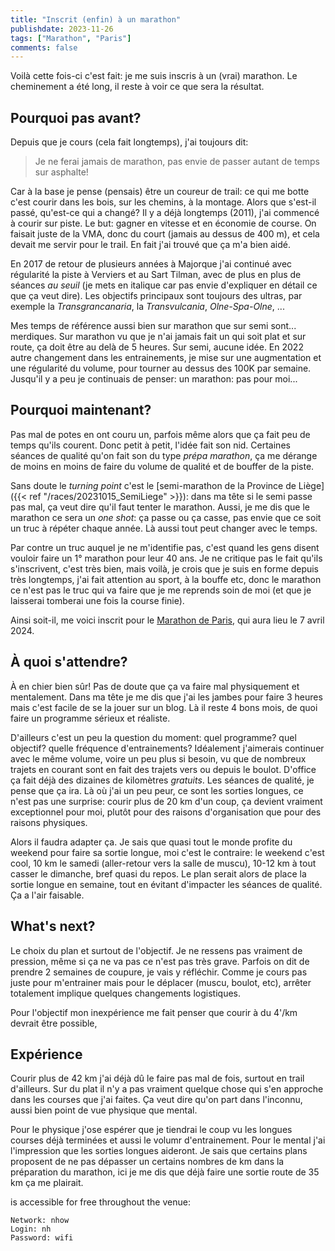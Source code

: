 ```yaml
---
title: "Inscrit (enfin) à un marathon"
publishdate: 2023-11-26
tags: ["Marathon", "Paris"]
comments: false
---
```


Voilà cette fois-ci c'est fait: je me suis inscris à un (vrai) marathon. Le cheminement a été long, il reste à voir ce que sera la résultat.

## Pourquoi pas avant?

Depuis que je cours (cela fait longtemps), j'ai toujours dit:
> Je ne ferai jamais de marathon, pas envie de passer autant de temps sur asphalte!

Car à la base je pense (pensais) être un coureur de trail: ce qui me botte c'est courir dans les bois, sur les chemins, à la montage. Alors que s'est-il passé, qu'est-ce qui a changé? Il y a déjà longtemps (2011), j'ai commencé à courir sur piste. Le but: gagner en vitesse et en économie de course. On faisait juste de la VMA, donc du court (jamais au dessus de 400 m), et cela devait me servir pour le trail. En fait j'ai trouvé que ça m'a bien aidé.

En 2017 de retour de plusieurs années à Majorque j'ai continué avec régularité la piste à Verviers et au Sart Tilman, avec de plus en plus de séances _au seuil_ (je mets en italique car pas envie d'expliquer en détail ce que ça veut dire). Les objectifs principaux sont toujours des ultras, par exemple la _Transgrancanaria_, la _Transvulcania_, _Olne-Spa-Olne_, ... 

Mes temps de référence aussi bien sur marathon que sur semi sont... merdiques. Sur marathon vu que je n'ai jamais fait un qui soit plat et sur route, ça doit être au delà de 5 heures. Sur semi, aucune idée. En 2022 autre changement dans les entrainements, je mise sur une augmentation et une régularité du volume, pour tourner au dessus des 100K par semaine. Jusqu'il y a peu je continuais de penser: un marathon: pas pour moi...

## Pourquoi maintenant?

Pas mal de potes en ont couru un, parfois même alors que ça fait peu de temps qu'ils courent. Donc petit à petit, l'idée fait son nid. Certaines séances de qualité qu'on fait son du type _prépa marathon_, ça me dérange de moins en moins de faire du volume de qualité et de bouffer de la piste.

Sans doute le _turning point_ c'est le [semi-marathon de la Province de Liège]({{< ref "/races/20231015_SemiLiege" >}}): dans ma tête si le semi passe pas mal, ça veut dire qu'il faut tenter le marathon. Aussi, je me dis que le marathon ce sera un _one shot_: ça passe ou ça casse, pas envie que ce soit un truc à répéter chaque année. Là aussi tout peut changer avec le temps.  

Par contre un truc auquel je ne m'identifie pas, c'est quand les gens disent vouloir faire un 1° marathon pour leur 40 ans. Je ne critique pas le fait qu'ils s'inscrivent, c'est très bien, mais voilà, je crois que je suis en forme depuis très longtemps, j'ai fait attention au sport, à la bouffe etc, donc le marathon ce n'est pas le truc qui va faire que je me reprends soin de moi (et que je laisserai tomberai une fois la course finie).

Ainsi soit-il, me voici inscrit pour le [Marathon de Paris](https://www.schneiderelectricparismarathon.com), qui aura lieu le 7 avril 2024.

## À quoi s'attendre?

À en chier bien sûr! Pas de doute que ça va faire mal physiquement et mentalement. Dans ma tête je me dis que j'ai les jambes pour faire 3 heures mais c'est facile de se la jouer sur un blog. Là il reste 4 bons mois, de quoi faire un programme sérieux et réaliste. 

D'ailleurs c'est un peu la question du moment: quel programme? quel objectif? quelle fréquence d'entrainements?
Idéalement j'aimerais continuer avec le même volume, voire un peu plus si besoin, vu que de nombreux trajets en courant sont en fait des trajets vers ou depuis le boulot. D'office ça fait déjà des dizaines de kilomètres _gratuits_. Les séances de qualité, je pense que ça ira. Là où j'ai un peu peur, ce sont les sorties longues, ce n'est pas une surprise: courir plus de 20 km d'un coup, ça devient vraiment exceptionnel pour moi, plutôt pour des raisons d'organisation que pour des raisons physiques. 

Alors il faudra adapter ça. Je sais que quasi tout le monde profite du weekend pour faire sa sortie longue, moi c'est le contraire: le weekend c'est cool, 10 km le samedi (aller-retour vers la salle de muscu), 10-12 km à tout casser le dimanche, bref quasi du repos. Le plan serait alors de place la sortie longue en semaine, tout en évitant d'impacter les séances de qualité. Ça a l'air faisable.

## What's next?

Le choix du plan et surtout de l'objectif. Je ne ressens pas vraiment de pression, même si ça ne va pas ce n'est pas très grave. Parfois on dit de prendre 2 semaines de coupure, je vais y réfléchir. Comme je cours pas juste pour m'entrainer mais pour le déplacer (muscu, boulot, etc), arrêter totalement implique quelques changements logistiques.  

Pour l'objectif mon inexpérience me fait penser que courir à du 4'/km devrait être possible, 

## Expérience

Courir plus de 42 km j'ai déjà dû le faire pas mal de fois, surtout en trail d'ailleurs. Sur du plat il n'y a pas vraiment quelque chose qui s'en approche dans les courses que j'ai faites. Ça veut dire qu'on part dans l'inconnu, aussi bien point de vue physique que mental. 

Pour le physique j'ose espérer que je tiendrai le coup vu les longues courses déjà terminées et aussi le volumr d'entrainement. Pour le mental j'ai l'impression que les sorties longues aideront. Je sais que certains plans proposent de ne pas dépasser un certains nombres de km dans la préparation du marathon, ici je me dis que déjà faire une sortie route de 35 km ça me plairait. 



is accessible for free throughout the venue:

    Network: nhow
    Login: nh
    Password: wifi